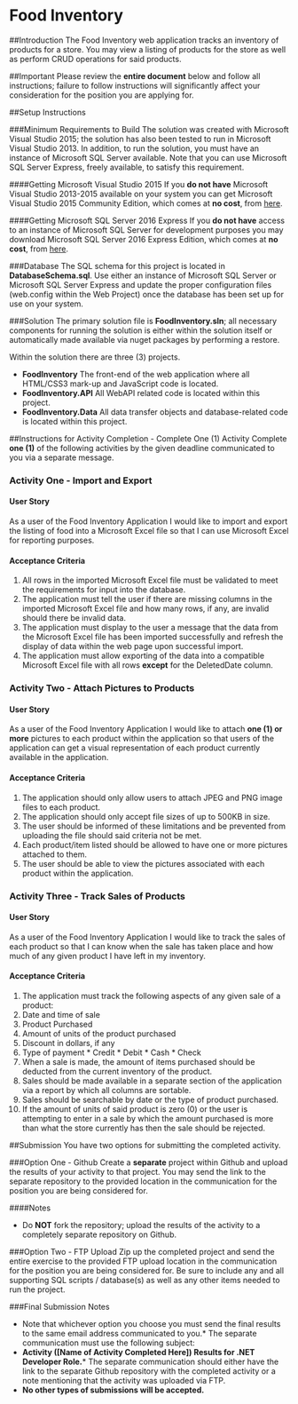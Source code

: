 # Food Inventory

##Introduction
The Food Inventory web application tracks an inventory of products for a store. You may view a listing of products for the store as well as perform CRUD operations for said products.

##Important
Please review the **entire document** below and follow all instructions; failure to follow instructions will significantly affect your consideration for the position you are applying for.

##Setup Instructions

###Minimum Requirements to Build
The solution was created with Microsoft Visual Studio 2015; the solution has also been tested to run in Microsoft Visual Studio 2013. In addition, to run the solution, you must have an instance of Microsoft SQL Server  available. Note that you can use Microsoft SQL Server Express, freely available, to satisfy this requirement.

####Getting Microsoft Visual Studio 2015
If you **do not have** Microsoft Visual Studio 2013-2015 available on your system you can get Microsoft Visual Studio 2015 Community Edition, which comes at **no cost**, from [here](https://www.visualstudio.com/vs/community/).

####Getting Microsoft SQL Server 2016 Express
If you **do not have** access to an instance of Microsoft SQL Server for development purposes you may download Microsoft SQL Server 2016 Express Edition, which comes at **no cost**, from [here](https://www.microsoft.com/en-us/download/details.aspx?id=52679).

###Database
The SQL schema for this project is located in **DatabaseSchema.sql**. Use either an instance of Microsoft SQL Server or Microsoft SQL Server Express and update the proper configuration files (web.config within the Web Project) once the database has been set up for use on your system.

###Solution 
The primary solution file is **FoodInventory.sln**; all necessary components for running the solution is either within the solution itself or automatically made available via nuget packages by performing a restore.

Within the solution there are three (3) projects.
* **FoodInventory** The front-end of the web application where all HTML/CSS3 mark-up and JavaScript code is located.
* **FoodInventory.API** All WebAPI related code is located within this project.
* **FoodInventory.Data** All data transfer objects and database-related code is located within this project.

##Instructions for Activity Completion - Complete One (1) Activity
Complete **one (1)** of the following activities by the given deadline communicated to you via a separate message.

### Activity One - Import and Export

#### User Story
As a user of the Food Inventory Application I would like to import and export the listing of food into a Microsoft Excel file so that I can use Microsoft Excel for reporting purposes.

#### Acceptance Criteria
1. All rows in the imported Microsoft Excel file must be validated to meet the requirements for input into the database.
2. The application must tell the user if there are missing columns in the imported Microsoft Excel file and how many rows, if any, are invalid should there be invalid data.
3. The application must display to the user a message that the data from the Microsoft Excel file has been imported successfully and refresh the display of data within the web page upon successful import.
4. The application must allow exporting of the data into a compatible Microsoft Excel file with all rows **except** for the DeletedDate column.

### Activity Two - Attach Pictures to Products

#### User Story
As a user of the Food Inventory Application I would like to attach **one (1) or more** pictures to each product within the application so that users of the application can get a visual representation of each product currently available in the application.

#### Acceptance Criteria
1. The application should only allow users to attach JPEG and PNG image files to each product.
2. The application should only accept file sizes of up  to 500KB in size.
3. The user should be informed of these limitations and be prevented from uploading the file should said criteria not be met.
4. Each product/item listed should be allowed to have one or more pictures attached to them.
5. The user should be able to view the pictures associated with each product within the application.

### Activity Three - Track Sales of Products

#### User Story
As a user of the Food Inventory Application I would like to track the sales of each product so that I can know when the sale has taken place and how much of any given product I have left in my inventory.

#### Acceptance Criteria
1. The application must track the following aspects of any given sale of a product:
  1. Date and time of sale
  2. Product Purchased
  3. Amount of units of the product purchased
  4. Discount in dollars, if any
  5. Type of payment
    * Credit
    * Debit
    * Cash
    * Check
2. When a sale is made, the amount of items purchased should be deducted from the current inventory of the product.
3. Sales should be made available in a separate section of the application via a report by which all columns are sortable.
4. Sales should be searchable by date or the type of product purchased.
5. If the amount of units of said product is zero (0) or the user is attempting to enter in a sale by which the amount purchased is more than what the store currently has then the sale should be rejected.

##Submission
You have two options for submitting the completed activity.

###Option One - Github
Create a **separate** project within Github and upload the results of your activity to that project. You may send the link to the separate repository to the provided location in the communication for the position you are being considered for.

####Notes
* Do **NOT** fork the repository; upload the results of the activity to a completely separate repository on Github.

###Option Two - FTP Upload
Zip up the completed project and send the entire exercise to the provided FTP upload location in the communication for the position you are being considered for. Be sure to include any and all supporting SQL scripts / database(s) as well as any other items needed to run the project.

###Final Submission Notes
* Note that whichever option you choose you must send the final results to the same email address communicated to you.* 
The separate communication must use the following subject:  
* **Activity ([Name of Activity Completed Here]) Results for .NET Developer Role.*** The separate communication should either have the link to the separate Github repository with the completed activity or a note mentioning that the activity was uploaded via FTP.
* **No other types of submissions will be accepted.**
